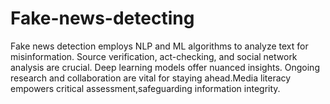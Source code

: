 # Fake-news-detecting
Fake news detection employs NLP and ML algorithms to analyze text for misinformation. Source verification, act-checking, and social network analysis are crucial. Deep learning models offer nuanced insights. Ongoing research and collaboration are vital for staying ahead.Media literacy empowers critical assessment,safeguarding information integrity.
